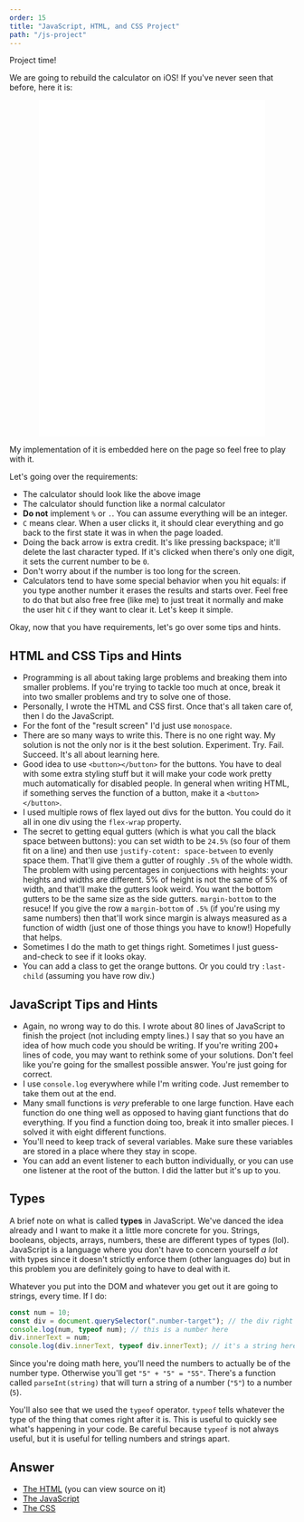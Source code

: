 ```yaml
---
order: 15
title: "JavaScript, HTML, and CSS Project"
path: "/js-project"
---
```


<style>
  .calc {
    display: inherit;
    margin: 0 auto;
  }
</style>

Project time!

We are going to rebuild the calculator on iOS! If you've never seen that before, here it is:

<!-- ![Calculator build in HTML and CSS](./images/calculator.png) -->

<!-- locally you'll need to do /calculator.html without /intro-to-web-dev-v2/ -->

<iframe class="calc" width="400" height="595" title="Calculator" src="/calculator.html" frameborder="no" allowtransparency="true"></iframe>

My implementation of it is embedded here on the page so feel free to play with it.

Let's going over the requirements:

* The calculator should look like the above image
* The calculator should function like a normal calculator
* **Do not** implement `%` or `.`. You can assume everything will be an integer.
* `C` means clear. When a user clicks it, it should clear everything and go back to the first state it was in when the page loaded.
* Doing the back arrow is extra credit. It's like pressing backspace; it'll delete the last character typed. If it's clicked when there's only one digit, it sets the current number to be `0`.
* Don't worry about if the number is too long for the screen.
* Calculators tend to have some special behavior when you hit equals: if you type another number it erases the results and starts over. Feel free to do that but also free free (like me) to just treat it normally and make the user hit `C` if they want to clear it. Let's keep it simple.

Okay, now that you have requirements, let's go over some tips and hints.

## HTML and CSS Tips and Hints

* Programming is all about taking large problems and breaking them into smaller problems. If you're trying to tackle too much at once, break it into two smaller problems and try to solve one of those.
* Personally, I wrote the HTML and CSS first. Once that's all taken care of, then I do the JavaScript.
* For the font of the "result screen" I'd just use `monospace`.
* There are so many ways to write this. There is no one right way. My solution is not the only nor is it the best solution. Experiment. Try. Fail. Succeed. It's all about learning here.
* Good idea to use `<button></button>` for the buttons. You have to deal with some extra styling stuff but it will make your code work pretty much automatically for disabled people. In general when writing HTML, if something serves the function of a button, make it a `<button></button>`.
* I used multiple rows of flex layed out divs for the button. You could do it all in one div using the `flex-wrap` property.
* The secret to getting equal gutters (which is what you call the black space between buttons): you can set width to be `24.5%` (so four of them fit on a line) and then use `justify-cotent: space-between` to evenly space them. That'll give them a gutter of roughly `.5%` of the whole width. The problem with using percentages in conjuections with heights: your heights and widths are different. 5% of height is not the same of 5% of width, and that'll make the gutters look weird. You want the bottom gutters to be the same size as the side gutters. `margin-bottom` to the resuce! If you give the row a `margin-bottom` of `.5%` (if you're using my same numbers) then that'll work since margin is always measured as a function of width (just one of those things you have to know!) Hopefully that helps.
* Sometimes I do the math to get things right. Sometimes I just guess-and-check to see if it looks okay.
* You can add a class to get the orange buttons. Or you could try `:last-child` (assuming you have row div.)

## JavaScript Tips and Hints

* Again, no wrong way to do this. I wrote about 80 lines of JavaScript to finish the project (not including empty lines.) I say that so you have an idea of how much code you should be writing. If you're writing 200+ lines of code, you may want to rethink some of your solutions. Don't feel like you're going for the smallest possible answer. You're just going for correct.
* I use `console.log` everywhere while I'm writing code. Just remember to take them out at the end.
* Many small functions is _very_ preferable to one large function. Have each function do one thing well as opposed to having giant functions that do everything. If you find a function doing too, break it into smaller pieces. I solved it with eight different functions.
* You'll need to keep track of several variables. Make sure these variables are stored in a place where they stay in scope.
* You can add an event listener to each button individually, or you can use one listener at the root of the button. I did the latter but it's up to you.

## Types

A brief note on what is called **types** in JavaScript. We've danced the idea already and I want to make it a little more concrete for you. Strings, booleans, objects, arrays, numbers, these are different types of types (lol). JavaScript is a language where you don't have to concern yourself _a lot_ with types since it doesn't strictly enforce them (other languages do) but in this problem you are definitely going to have to deal with it.

Whatever you put into the DOM and whatever you get out it are going to strings, every time. If I do:

<div class="number-target"></div>

```javascript
const num = 10;
const div = document.querySelector(".number-target"); // the div right above this block
console.log(num, typeof num); // this is a number here
div.innerText = num;
console.log(div.innerText, typeof div.innerText); // it's a string here
```

Since you're doing math here, you'll need the numbers to actually be of the number type. Otherwise you'll get `"5" + "5" = "55"`. There's a function called `parseInt(string)` that will turn a string of a number (`"5"`) to a number (`5`).

You'll also see that we used the `typeof` operator. `typeof` tells whatever the type of the thing that comes right after it is. This is useful to quickly see what's happening in your code. Be careful because `typeof` is not always useful, but it is useful for telling numbers and strings apart.

## Answer

* [The HTML](/calculator.html) (you can view source on it)
* [The JavaScript](/calculator.js)
* [The CSS](/calculator.css)
